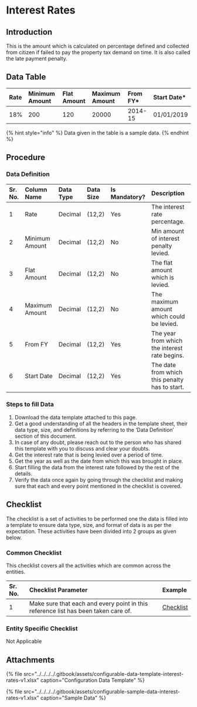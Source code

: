 # Interest Rates

## Introduction

This is the amount which is calculated on percentage defined and collected from citizen if failed to pay the property tax demand on time. It is also called the late payment penalty.

## Data Table

| Rate | Minimum Amount | Flat Amount | Maximum Amount | From FY\* | Start Date\* |
| :--- | :--- | :--- | :--- | :--- | :--- |
| 18% | 200 | 120 | 20000 | 2014-15 | 01/01/2019 |

{% hint style="info" %}
Data given in the table is a sample data.
{% endhint %}

## Procedure

### Data Definition

| Sr. No. | Column Name | Data Type | Data Size | Is Mandatory? | Description |
| :--- | :--- | :--- | :--- | :--- | :--- |
| 1 | Rate | Decimal | \(12,2\) | Yes | The interest rate percentage. |
| 2 | Minimum Amount | Decimal | \(12,2\) | No | Min amount of interest penalty levied. |
| 3 | Flat Amount | Decimal | \(12,2\) | No | The flat amount which is levied. |
| 4 | Maximum Amount | Decimal | \(12,2\) | No | The maximum amount which could be levied. |
| 5 | From FY | Decimal | \(12,2\) | Yes | The year from which the interest rate begins. |
| 6 | Start Date | Decimal | \(12,2\) | Yes | The date from which this penalty has to start. |

### Steps to fill Data

1. Download the data template attached to this page.
2. Get a good understanding of all the headers in the template sheet, their data type, size, and definitions by referring to the ‘Data Definition’ section of this document.
3. In case of any doubt, please reach out to the person who has shared this template with you to discuss and clear your doubts.
4. Get the interest rate that is being levied over a period of time.
5. Get the year as well as the date from which this was brought in place.
6. Start filling the data from the interest rate followed by the rest of the details.
7. Verify the data once again by going through the checklist and making sure that each and every point mentioned in the checklist is covered.

## Checklist

The checklist is a set of activities to be performed one the data is filled into a template to ensure data type, size, and format of data is as per the expectation. These activities have been divided into 2 groups as given below.

### Common Checklist

This checklist covers all the activities which are common across the entities.

| Sr. No. | Checklist Parameter | Example |
| :--- | :--- | :--- |
| 1 | Make sure that each and every point in this reference list has been taken care of. | [Checklist](../untitled-1/checklist.md) |

### Entity Specific Checklist

Not Applicable

## Attachments

{% file src="../../../../.gitbook/assets/configurable-data-template-interest-rates-v1.xlsx" caption="Configuration Data Template" %}

{% file src="../../../../.gitbook/assets/configurable-sample-data-interest-rates-v1.xlsx" caption="Sample Data" %}

